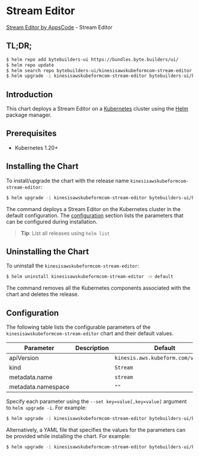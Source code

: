 # Stream Editor

[Stream Editor by AppsCode](https://byte.builders) - Stream Editor

## TL;DR;

```bash
$ helm repo add bytebuilders-ui https://bundles.byte.builders/ui/
$ helm repo update
$ helm search repo bytebuilders-ui/kinesisawskubeformcom-stream-editor --version=v0.4.18
$ helm upgrade -i kinesisawskubeformcom-stream-editor bytebuilders-ui/kinesisawskubeformcom-stream-editor -n default --create-namespace --version=v0.4.18
```

## Introduction

This chart deploys a Stream Editor on a [Kubernetes](http://kubernetes.io) cluster using the [Helm](https://helm.sh) package manager.

## Prerequisites

- Kubernetes 1.20+

## Installing the Chart

To install/upgrade the chart with the release name `kinesisawskubeformcom-stream-editor`:

```bash
$ helm upgrade -i kinesisawskubeformcom-stream-editor bytebuilders-ui/kinesisawskubeformcom-stream-editor -n default --create-namespace --version=v0.4.18
```

The command deploys a Stream Editor on the Kubernetes cluster in the default configuration. The [configuration](#configuration) section lists the parameters that can be configured during installation.

> **Tip**: List all releases using `helm list`

## Uninstalling the Chart

To uninstall the `kinesisawskubeformcom-stream-editor`:

```bash
$ helm uninstall kinesisawskubeformcom-stream-editor -n default
```

The command removes all the Kubernetes components associated with the chart and deletes the release.

## Configuration

The following table lists the configurable parameters of the `kinesisawskubeformcom-stream-editor` chart and their default values.

|     Parameter      | Description |                    Default                     |
|--------------------|-------------|------------------------------------------------|
| apiVersion         |             | <code>kinesis.aws.kubeform.com/v1alpha1</code> |
| kind               |             | <code>Stream</code>                            |
| metadata.name      |             | <code>stream</code>                            |
| metadata.namespace |             | <code>""</code>                                |


Specify each parameter using the `--set key=value[,key=value]` argument to `helm upgrade -i`. For example:

```bash
$ helm upgrade -i kinesisawskubeformcom-stream-editor bytebuilders-ui/kinesisawskubeformcom-stream-editor -n default --create-namespace --version=v0.4.18 --set apiVersion=kinesis.aws.kubeform.com/v1alpha1
```

Alternatively, a YAML file that specifies the values for the parameters can be provided while
installing the chart. For example:

```bash
$ helm upgrade -i kinesisawskubeformcom-stream-editor bytebuilders-ui/kinesisawskubeformcom-stream-editor -n default --create-namespace --version=v0.4.18 --values values.yaml
```
